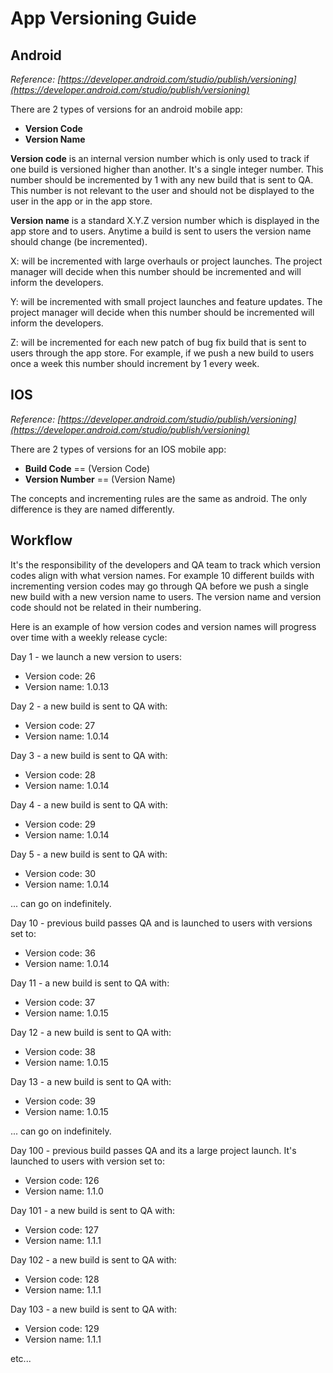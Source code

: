 # App Versioning Guide

## Android

*Reference: [https://developer.android.com/studio/publish/versioning](https://developer.android.com/studio/publish/versioning)*

There are 2 types of versions for an android mobile app:

- **Version Code**
- **Version Name**

**Version code** is an internal version number which is only used to track if one build is versioned higher than another. It's a single integer number. This number should be incremented by 1 with any new build that is sent to QA. This number is not relevant to the user and should not be displayed to the user in the app or in the app store. 

**Version name** is a standard X.Y.Z version number which is displayed in the app store and to users. Anytime a build is sent to users the version name should change (be incremented). 

X: will be incremented with large overhauls or project launches. The project manager will decide when this number should be incremented and will inform the developers.

Y: will be incremented with small project launches and feature updates. The project manager will decide when this number should be incremented will inform the developers.

Z: will be incremented for each new patch of bug fix build that is sent to users through the app store. For example, if we push a new build to users once a week this number should increment by 1 every week.

## IOS

*Reference: [https://developer.android.com/studio/publish/versioning](https://developer.android.com/studio/publish/versioning)*

There are 2 types of versions for an IOS mobile app:

- **Build Code** == (Version Code)
- **Version Number** == (Version Name)

The concepts and incrementing rules are the same as android. The only difference is they are named differently.

## Workflow

It's the responsibility of the developers and QA team to track which version codes align with what version names. For example 10 different builds with incrementing version codes may go through QA before we push a single new build with a new version name to users. The version name and version code should not be related in their numbering.

Here is an example of how version codes and version names will progress over time with a weekly release cycle:

Day 1 - we launch a new version to users:
- Version code: 26
- Version name: 1.0.13

Day 2 - a new build is sent to QA with:
- Version code: 27
- Version name: 1.0.14

Day 3 - a new build is sent to QA with:
- Version code: 28
- Version name: 1.0.14

Day 4 - a new build is sent to QA with:
- Version code: 29
- Version name: 1.0.14

Day 5 - a new build is sent to QA with:
- Version code: 30
- Version name: 1.0.14

... can go on indefinitely.

Day 10 - previous build passes QA and is launched to users with versions set to:
- Version code: 36
- Version name: 1.0.14

Day 11 - a new build is sent to QA with:
- Version code: 37
- Version name: 1.0.15

Day 12 - a new build is sent to QA with:
- Version code: 38
- Version name: 1.0.15

Day 13 - a new build is sent to QA with:
- Version code: 39
- Version name: 1.0.15

... can go on indefinitely.
 
Day 100 - previous build passes QA and its a large project launch. It's launched to users with version set to:
- Version code: 126
- Version name: 1.1.0

Day 101 - a new build is sent to QA with:
- Version code: 127
- Version name: 1.1.1

Day 102 - a new build is sent to QA with:
- Version code: 128
- Version name: 1.1.1

Day 103 - a new build is sent to QA with:
- Version code: 129
- Version name: 1.1.1

etc...